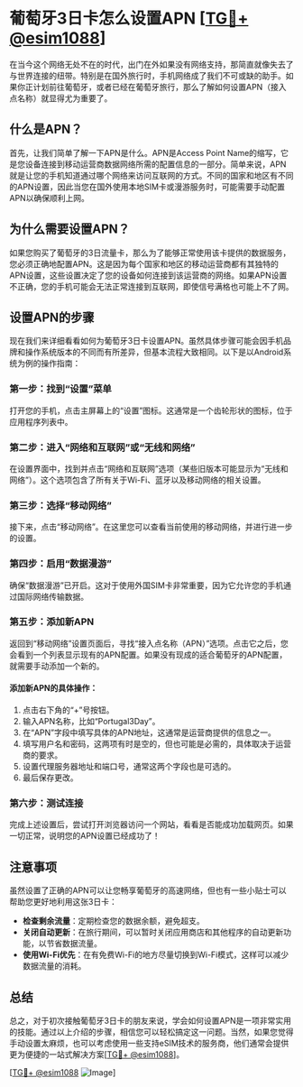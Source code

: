 # 葡萄牙3日卡怎么设置APN [[TG💪+ @esim1088](https://t.me/s/esim1088)]

在当今这个网络无处不在的时代，出门在外如果没有网络支持，那简直就像失去了与世界连接的纽带。特别是在国外旅行时，手机网络成了我们不可或缺的助手。如果你正计划前往葡萄牙，或者已经在葡萄牙旅行，那么了解如何设置APN（接入点名称）就显得尤为重要了。

## 什么是APN？

首先，让我们简单了解一下APN是什么。APN是Access Point Name的缩写，它是您设备连接到移动运营商数据网络所需的配置信息的一部分。简单来说，APN就是让您的手机知道通过哪个网络来访问互联网的方式。不同的国家和地区有不同的APN设置，因此当您在国外使用本地SIM卡或漫游服务时，可能需要手动配置APN以确保顺利上网。

## 为什么需要设置APN？

如果您购买了葡萄牙的3日流量卡，那么为了能够正常使用该卡提供的数据服务，您必须正确地配置APN。这是因为每个国家和地区的移动运营商都有其独特的APN设置，这些设置决定了您的设备如何连接到该运营商的网络。如果APN设置不正确，您的手机可能会无法正常连接到互联网，即使信号满格也可能上不了网。

## 设置APN的步骤

现在我们来详细看看如何为葡萄牙3日卡设置APN。虽然具体步骤可能会因手机品牌和操作系统版本的不同而有所差异，但基本流程大致相同。以下是以Android系统为例的操作指南：

### 第一步：找到“设置”菜单
打开您的手机，点击主屏幕上的“设置”图标。这通常是一个齿轮形状的图标，位于应用程序列表中。

### 第二步：进入“网络和互联网”或“无线和网络”
在设置界面中，找到并点击“网络和互联网”选项（某些旧版本可能显示为“无线和网络”）。这个选项包含了所有关于Wi-Fi、蓝牙以及移动网络的相关设置。

### 第三步：选择“移动网络”
接下来，点击“移动网络”。在这里您可以查看当前使用的移动网络，并进行进一步的设置。

### 第四步：启用“数据漫游”
确保“数据漫游”已开启。这对于使用外国SIM卡非常重要，因为它允许您的手机通过国际网络传输数据。

### 第五步：添加新APN
返回到“移动网络”设置页面后，寻找“接入点名称（APN）”选项。点击它之后，您会看到一个列表显示现有的APN配置。如果没有现成的适合葡萄牙的APN配置，就需要手动添加一个新的。

#### 添加新APN的具体操作：
1. 点击右下角的“+”号按钮。
2. 输入APN名称，比如“Portugal3Day”。
3. 在“APN”字段中填写具体的APN地址，这通常是运营商提供的信息之一。
4. 填写用户名和密码，这两项有时是空的，但也可能是必需的，具体取决于运营商的要求。
5. 设置代理服务器地址和端口号，通常这两个字段也是可选的。
6. 最后保存更改。

### 第六步：测试连接
完成上述设置后，尝试打开浏览器访问一个网站，看看是否能成功加载网页。如果一切正常，说明您的APN设置已经成功了！

## 注意事项

虽然设置了正确的APN可以让您畅享葡萄牙的高速网络，但也有一些小贴士可以帮助您更好地利用这张3日卡：

- **检查剩余流量**：定期检查您的数据余额，避免超支。
- **关闭自动更新**：在旅行期间，可以暂时关闭应用商店和其他程序的自动更新功能，以节省数据流量。
- **使用Wi-Fi优先**：在有免费Wi-Fi的地方尽量切换到Wi-Fi模式，这样可以减少数据流量的消耗。

## 总结

总之，对于初次接触葡萄牙3日卡的朋友来说，学会如何设置APN是一项非常实用的技能。通过以上介绍的步骤，相信您可以轻松搞定这一问题。当然，如果您觉得手动设置太麻烦，也可以考虑使用一些支持eSIM技术的服务商，他们通常会提供更为便捷的一站式解决方案[[TG💪+ @esim1088](https://t.me/s/esim1088)]。

[[TG💪+ @esim1088](https://t.me/s/esim1088) ![Image](https://i.postimg.cc/4NQfJmqS/Snipaste-2025-05-13-00-14-12.png)]